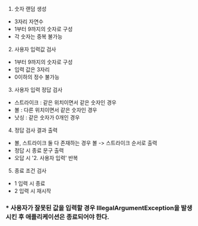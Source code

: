 1. 숫자 랜덤 생성
 - 3자리 자연수
 - 1부터 9까지의 숫자로 구성
 - 각 숫자는 중복 불가능
2. 사용자 입력값 검사
 - 1부터 9까지의 숫자로 구성
 - 입력 값은 3자리
 - 0이하의 정수 불가능
3. 사용자 입력 정답 검사
 - 스트라이크 : 같은 위치이면서 같은 숫자인 경우 
 - 볼 : 다른 위치이면서 같은 숫자인 경우 
 - 낫싱 : 같은 숫자가 0개인 경우
4. 정답 검사 결과 출력
 - 볼, 스트라이크 둘 다 존재하는 경우 볼 -> 스트라이크 순서로 출력
 - 정답 시 종료 문구 출력
 - 오답 시 '2. 사용자 입력' 반복
5. 종료 조건 검사
 - 1 입력 시 종료
 - 2 입력 시 재시작

<h3>* 사용자가 잘못된 값을 입력할 경우 IllegalArgumentException을 발생시킨 후 애플리케이션은 종료되어야 한다.</h3>